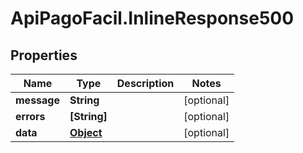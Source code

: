 # ApiPagoFacil.InlineResponse500

## Properties

Name | Type | Description | Notes
------------ | ------------- | ------------- | -------------
**message** | **String** |  | [optional] 
**errors** | **[String]** |  | [optional] 
**data** | [**Object**](.md) |  | [optional] 


